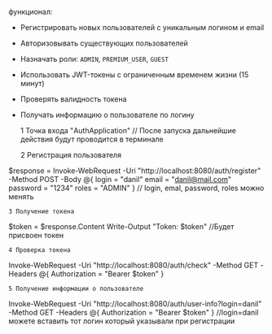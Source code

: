 функционал:

- Регистрировать новых пользователей с уникальным логином и email
- Авторизовывать существующих пользователей
- Назначать роли: `ADMIN`, `PREMIUM_USER`, `GUEST`
- Использовать JWT-токены с ограниченным временем жизни (15 минут)
- Проверять валидность токена
- Получать информацию о пользователе по логину


	1 Точка входа "AuthApplication" 
// После запуска дальнейшие действия будут проводится в терминале


	2 Регистрация пользователя

 $response = Invoke-WebRequest -Uri "http://localhost:8080/auth/register" -Method POST -Body @{
    login = "danil"
    email = "danil@mail.com"
    password = "1234"
    roles = "ADMIN"
}
// login, emal, password, roles можно менять 


	3 Получение токена
$token = $response.Content
Write-Output "Token: $token"
//Будет присвоен токен


	4 Проверка токена
Invoke-WebRequest -Uri "http://localhost:8080/auth/check" -Method GET -Headers @{ Authorization = "Bearer $token" }


	5 Получение информации о пользователе
Invoke-WebRequest -Uri "http://localhost:8080/auth/user-info?login=danil" -Method GET -Headers @{ Authorization = "Bearer $token" }
//login=danil можете вставить тот логин который указывали при регистрации


